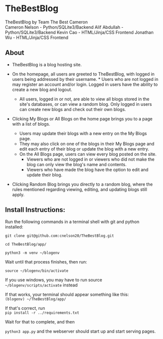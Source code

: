 # TheBestBlog
TheBestBlog by Team The Best Cameron
<br>
Cameron Nelson - Python/SQLite3/Backend
Alif Abdullah - Python/SQLite3/Backend
Kevin Cao - HTML/Jinja/CSS Frontend
Jonathan Wu - HTML/Jinja/CSS Frontend

## About
* TheBestBlog is a blog hosting site. 

* On the homepage, all users are greeted to TheBestBlog, with logged in users being addressed by their username. 		* Users who are not logged in may register an account and/or login. Logged in users have the ability to create a new blog and logout. 
	* All users, logged in or not, are able to view all blogs stored in the site's databases, or can view a random blog. Only logged in users can create new blogs and check out their own blogs. 

* Clicking My Blogs or All Blogs on the home page brings you to a page with a list of blogs. 
	* Users may update their blogs with a new entry on the My Blogs page.
	* They may also click on one of the blogs in their My Blogs page and edit each entry of their blog or update the blog with a new entry.
	* On the All Blogs page, users can view every blog posted on the site. 
		* Viewers who are not logged in or viewers who did not make the blog can only view the blog's name and contents.
		* Viewers who have made the blog have the option to edit and update their blog.

* Clicking Random Blog brings you directly to a random blog, where the rules mentioned regarding viewing, editing, and updating blogs still apply.

## Install Instructions:

Run the following commands in a terminal shell with git and python installed:

`git clone git@github.com:cnelson20/TheBestBlog.git`

`cd TheBestBlog/app/`

`python3 -m venv ~/blogenv`

Wait until that process finishes, then run:

`source ~/blogenv/bin/activate `

If you use windows, you may have to run source `~/blogenv/scripts/activate` instead

If that works, your terminal should appear something like this: <br>
`(blogenv) ~/TheBestBlog/app/`

If that's correct, run <br>
`pip install -r ../requirements.txt`

Wait for that to complete, and then

`python3 app.py` and the webserver should start up and start serving pages.

